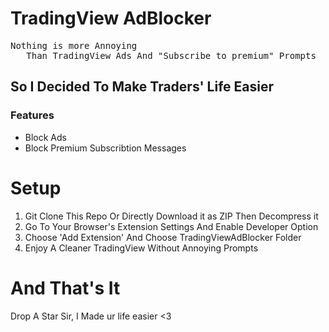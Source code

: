 # TradingView AdBlocker

<pre>
Nothing is more Annoying
   Than TradingView Ads And "Subscribe to premium" Prompts
</pre>
<h2> So I Decided To Make Traders' Life Easier</h2>
<h3>Features</h3>
<ul>
  <li>Block Ads</li>
  <li>Block Premium Subscribtion Messages</li>
</ul>

# Setup
<ol>
  <li>Git Clone This Repo Or Directly Download it as ZIP Then Decompress it</li>
  <li>Go To Your Browser's Extension Settings And Enable Developer Option</li>
  <li>Choose 'Add Extension' And Choose TradingViewAdBlocker Folder</li>
  <li>Enjoy A Cleaner TradingView Without Annoying Prompts</li>
</ol>

# And That's It
Drop A Star Sir, I Made ur life easier <3
